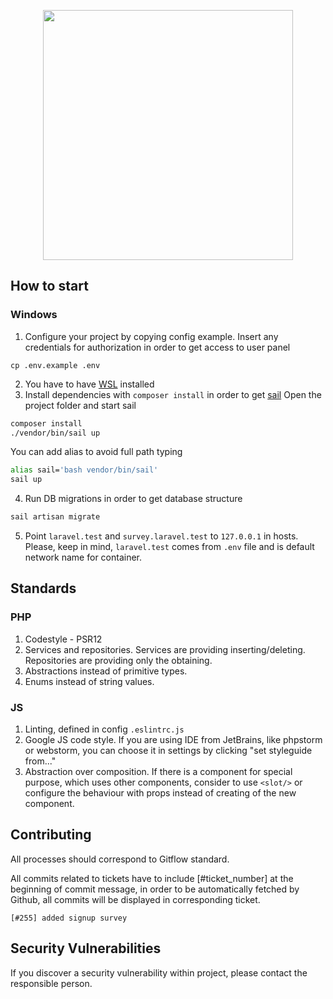 <p align="center"><img src="https://pbs.twimg.com/profile_images/1369592297340407813/DeRAm4tC_400x400.png" width="400"></p>

## How to start

### Windows

1. Configure your project by copying config example. 
   Insert any credentials for authorization in order to get access to user panel
```
cp .env.example .env
```
2. You have to have [WSL](https://docs.microsoft.com/en-us/windows/wsl/install-win10) installed
3. Install dependencies with ```composer install``` in order to get [sail](https://laravel.com/docs/8.x/sail) 
Open the project folder and start sail
```bash
composer install
./vendor/bin/sail up
```
You can add alias to avoid full path typing
```bash
alias sail='bash vendor/bin/sail'
sail up
```
4. Run DB migrations in order to get database structure
```bash
sail artisan migrate
```
5. Point ```laravel.test``` and ```survey.laravel.test``` to ```127.0.0.1``` in hosts.
    Please, keep in mind, ```laravel.test``` comes from ```.env``` file and is default network name for container.

## Standards

### PHP

1. Codestyle - PSR12
2. Services and repositories. Services are providing inserting/deleting. Repositories are providing only the obtaining.
3. Abstractions instead of primitive types.
4. Enums instead of string values.

### JS

1. Linting, defined in config ```.eslintrc.js```
2. Google JS code style. If you are using IDE from JetBrains, like phpstorm or webstorm, 
   you can choose it in settings by clicking "set styleguide from..."
3. Abstraction over composition. If there is a component for special purpose, which uses other components, 
   consider to use ```<slot/>``` or configure the behaviour with props instead of creating of the new component. 


## Contributing

All processes should correspond to Gitflow standard.

All commits related to tickets have to include [#ticket_number] at the beginning of commit message, in order
to be automatically fetched by Github, all commits will be displayed in corresponding ticket.

```[#255] added signup survey```

## Security Vulnerabilities

If you discover a security vulnerability within project, please contact the responsible person.
